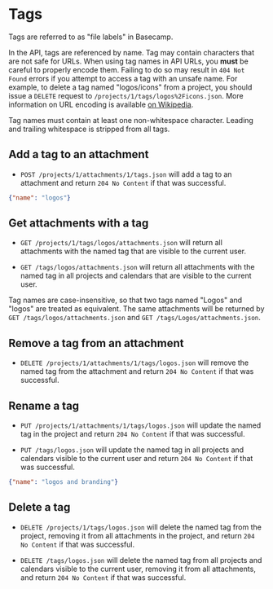 Tags
====

Tags are referred to as "file labels" in Basecamp.

In the API, tags are referenced by name. Tag may contain characters that are not safe for URLs. When using tag names in API URLs, you **must** be careful to properly encode them.
Failing to do so may result in `404 Not Found` errors if you attempt to access a tag with an unsafe name. For example, to delete a tag named "logos/icons" from a project, you should issue a `DELETE` request to
`/projects/1/tags/logos%2Ficons.json`. More information on URL encoding is available [on Wikipedia](http://en.wikipedia.org/wiki/Percent-encoding).

Tag names must contain at least one non-whitespace character. Leading and trailing whitespace is stripped from all tags.


Add a tag to an attachment
--------------------------

* `POST /projects/1/attachments/1/tags.json` will add a tag to an attachment and return `204 No Content` if that was successful.

```json
{"name": "logos"}
```


Get attachments with a tag
--------------------------

* `GET /projects/1/tags/logos/attachments.json` will return all attachments with the named tag that are visible to the current user.

* `GET /tags/logos/attachments.json` will return all attachments with the named tag in all projects and calendars that are visible to the current user.

Tag names are case-insensitive, so that two tags named "Logos" and "logos" are treated as equivalent. The same attachments will be returned by `GET /tags/logos/attachments.json` and `GET /tags/Logos/attachments.json`.


Remove a tag from an attachment
-------------------------------

* `DELETE /projects/1/attachments/1/tags/logos.json` will remove the named tag from the attachment and return `204 No Content` if that was successful.


Rename a tag
------------

* `PUT /projects/1/attachments/1/tags/logos.json` will update the named tag in the project and return `204 No Content` if that was successful.

* `PUT /tags/logos.json` will update the named tag in all projects and calendars visible to the current user and return `204 No Content` if that was successful.

```json
{"name": "logos and branding"}
```


Delete a tag
------------

* `DELETE /projects/1/tags/logos.json` will delete the named tag from the project, removing it from all attachments in the project, and return `204 No Content` if that was successful.

* `DELETE /tags/logos.json` will delete the named tag from all projects and calendars visible to the current user, removing it from all attachments, and return `204 No Content` if that was successful.

